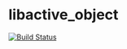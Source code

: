 # libactive_object

[![Build Status](https://github.drone.camhd.science/api/badges/apl-ocean-engineering/libactiveobject/status.svg)](https://github.drone.camhd.science/apl-ocean-engineering/libactiveobject)
